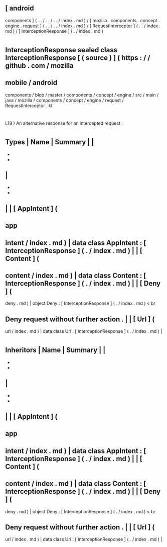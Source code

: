[
android
-
components
]
(
.
.
/
.
.
/
.
.
/
index
.
md
)
/
[
mozilla
.
components
.
concept
.
engine
.
request
]
(
.
.
/
.
.
/
index
.
md
)
/
[
RequestInterceptor
]
(
.
.
/
index
.
md
)
/
[
InterceptionResponse
]
(
.
/
index
.
md
)
#
InterceptionResponse
sealed
class
InterceptionResponse
[
(
source
)
]
(
https
:
/
/
github
.
com
/
mozilla
-
mobile
/
android
-
components
/
blob
/
master
/
components
/
concept
/
engine
/
src
/
main
/
java
/
mozilla
/
components
/
concept
/
engine
/
request
/
RequestInterceptor
.
kt
#
L19
)
An
alternative
response
for
an
intercepted
request
.
#
#
#
Types
|
Name
|
Summary
|
|
-
-
-
|
-
-
-
|
|
[
AppIntent
]
(
-
app
-
intent
/
index
.
md
)
|
data
class
AppIntent
:
[
InterceptionResponse
]
(
.
/
index
.
md
)
|
|
[
Content
]
(
-
content
/
index
.
md
)
|
data
class
Content
:
[
InterceptionResponse
]
(
.
/
index
.
md
)
|
|
[
Deny
]
(
-
deny
.
md
)
|
object
Deny
:
[
InterceptionResponse
]
(
.
/
index
.
md
)
<
br
>
Deny
request
without
further
action
.
|
|
[
Url
]
(
-
url
/
index
.
md
)
|
data
class
Url
:
[
InterceptionResponse
]
(
.
/
index
.
md
)
|
#
#
#
Inheritors
|
Name
|
Summary
|
|
-
-
-
|
-
-
-
|
|
[
AppIntent
]
(
-
app
-
intent
/
index
.
md
)
|
data
class
AppIntent
:
[
InterceptionResponse
]
(
.
/
index
.
md
)
|
|
[
Content
]
(
-
content
/
index
.
md
)
|
data
class
Content
:
[
InterceptionResponse
]
(
.
/
index
.
md
)
|
|
[
Deny
]
(
-
deny
.
md
)
|
object
Deny
:
[
InterceptionResponse
]
(
.
/
index
.
md
)
<
br
>
Deny
request
without
further
action
.
|
|
[
Url
]
(
-
url
/
index
.
md
)
|
data
class
Url
:
[
InterceptionResponse
]
(
.
/
index
.
md
)
|
